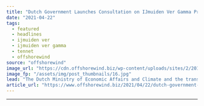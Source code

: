 ```yaml
---
title: "Dutch Government Launches Consultation on IJmuiden Ver Gamma Project"
date: "2021-04-22"
tags: 
  - featured
  - headlines
  - ijmuiden ver
  - ijmuiden ver gamma
  - tennet
  - offshorewind
source: "offshorewind"
image_url: "https://cdn.offshorewind.biz/wp-content/uploads/sites/2/2019/04/08093644/tennet-e1554709019242.jpg"
image_fp: "/assets/img/post_thumbnails/16.jpg"
lead: "The Dutch Ministry of Economic Affairs and Climate and the transmission system operator (TSO)"
article_url: "https://www.offshorewind.biz/2021/04/22/dutch-government-launches-consultation-on-ijmuiden-ver-gamma-project/"
---
```


---
